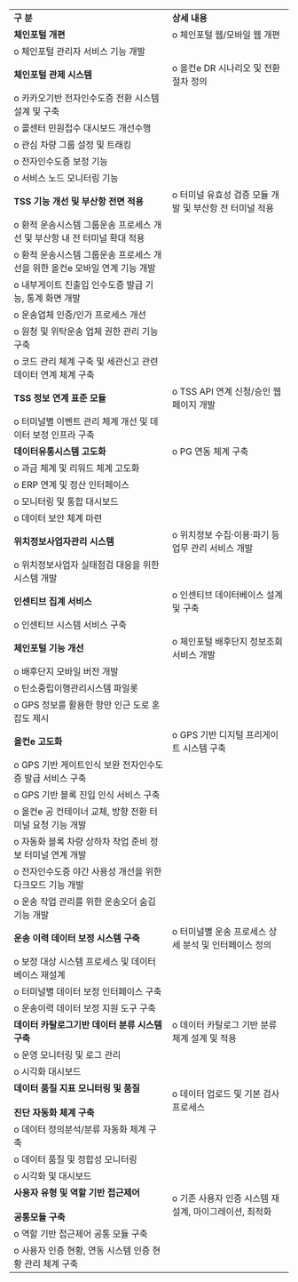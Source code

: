 |                                                 |                                   |
| ----------------------------------------------- | --------------------------------- |
| **구 분**                                         | **상세 내용**                         |
| **체인포털 개편**                                     | o 체인포털 웹/모바일 웹 개편                 |
| o 체인포털 관리자 서비스 기능 개발                            |                                   |
| **체인포털 관제 시스템**                                 | o 올컨e DR 시나리오 및 전환 절차 정의          |
| o 카카오기반 전자인수도증 전환 시스템 설계 및 구축                   |                                   |
| o 콜센터 민원접수 대시보드 개선수행                            |                                   |
| o 관심 차량 그룹 설정 및 트래킹                             |                                   |
| o 전자인수도증 보정 기능                                  |                                   |
| o 서비스 노드 모니터링 기능                                |                                   |
| **TSS 기능 개선 및 부산항 전면 적용**                       | o 터미널 유효성 검증 모듈 개발 및 부산항 전 터미널 적용 |
| o 환적 운송시스템 그룹운송 프로세스 개선 및 부산항 내 전 터미널 확대 적용     |                                   |
| o 환적 운송시스템 그룹운송 프로세스 개선을 위한 올컨e 모바일 연계 기능 개발    |                                   |
| o 내부게이트 진출입 인수도증 발급 기능, 통계 화면 개발                |                                   |
| o 운송업체 인증/인가 프로세스 개선                            |                                   |
| o 원청 및 위탁운송 업체 권한 관리 기능 구축                      |                                   |
| o 코드 관리 체계 구축 및 세관신고 관련 데이터 연계 체계 구축            |                                   |
| **TSS 정보 연계 표준 모듈**                             | o TSS API 연계 신청/승인 웹페이지 개발        |
| o 터미널별 이벤트 관리 체계 개선 및 데이터 보정 인프라 구축             |                                   |
| **데이터유통시스템 고도화**                                | o PG 연동 체계 구축                     |
| o 과금 체계 및 리워드 체계 고도화                            |                                   |
| o ERP 연계 및 정산 인터페이스                             |                                   |
| o 모니터링 및 통합 대시보드                                |                                   |
| o 데이터 보안 체계 마련                                  |                                   |
| **위치정보사업자관리 시스템**                               | o 위치정보 수집·이용·파기 등 업무 관리 서비스 개발    |
| o 위치정보사업자 실태점검 대응을 위한 시스템 개발                    |                                   |
| **인센티브 집계 서비스**                                 | o 인센티브 데이터베이스 설계 및 구축             |
| o 인센티브 시스템 서비스 구축                               |                                   |
| **체인포털 기능 개선**                                  | o 체인포털 배후단지 정보조회서비스 개발            |
| o 배후단지 모바일 버전 개발                                |                                   |
| o 탄소중립이행관리시스템 파일롯                               |                                   |
| o GPS 정보를 활용한 항만 인근 도로 혼잡도 제시                   |                                   |
| **올컨e 고도화**                                     | o GPS 기반 디지털 프리게이트 시스템 구축         |
| o GPS 기반 게이트인식 보완 전자인수도증 발급 서비스 구축              |                                   |
| o GPS 기반 블록 진입 인식 서비스 구축                        |                                   |
| o 올컨e 공 컨테이너 교체, 방향 전환 터미널 요청 기능 개발             |                                   |
| o 자동화 블록 차량 상하차 작업 준비 정보 터미널 연계 개발              |                                   |
| o 전자인수도증 야간 사용성 개선을 위한 다크모드 기능 개발               |                                   |
| o 운송 작업 관리를 위한 운송오더 숨김 기능 개발                    |                                   |
| **운송 이력 데이터 보정 시스템 구축**                         | o 터미널별 운송 프로세스 상세 분석 및 인터페이스 정의   |
| o 보정 대상 시스템 프로세스 및 데이터베이스 재설계                   |                                   |
| o 터미널별 데이터 보정 인터페이스 구축                          |                                   |
| o 운송이력 데이터 보정 지원 도구 구축                          |                                   |
| **데이터 카탈로그기반 데이터 분류 시스템 구축**                    | o 데이터 카탈로그 기반 분류 체계 설계 및 적용       |
| o 운영 모니터링 및 로그 관리                               |                                   |
| o 시각화 대시보드                                      |                                   |
| **데이터 품질 지표 모니터링 및 품질**<br><br>**진단 자동화 체계 구축** | o 데이터 업로드 및 기본 검사 프로세스            |
| o 데이터 정의분석/분류 자동화 체계 구축                         |                                   |
| o 데이터 품질 및 정합성 모니터링                             |                                   |
| o 시각화 및 대시보드                                    |                                   |
| **사용자 유형 및 역할 기반 접근제어**<br><br>**공통모듈 구축**      | o 기존 사용자 인증 시스템 재설계, 마이그레이션, 최적화  |
| o 역할 기반 접근제어 공통 모듈 구축                           |                                   |
| o 사용자 인증 현황, 연동 시스템 인증 현황 관리 체계 구축              |                                   |